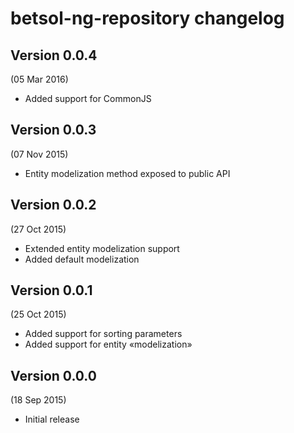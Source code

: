 # betsol-ng-repository changelog

## Version 0.0.4
(05 Mar 2016)

- Added support for CommonJS


## Version 0.0.3
(07 Nov 2015)

- Entity modelization method exposed to public API


## Version 0.0.2
(27 Oct 2015)

- Extended entity modelization support
- Added default modelization


## Version 0.0.1
(25 Oct 2015)

- Added support for sorting parameters
- Added support for entity «modelization»


## Version 0.0.0
(18 Sep 2015)

- Initial release

